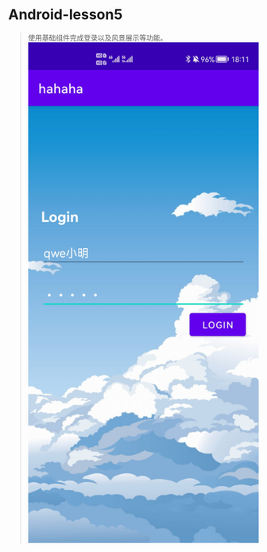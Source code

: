 # Android-lesson5
>使用基础组件完成登录以及风景展示等功能。
![Screenshot_20220320_181130_com.example.app1](https://github.com/ML1226LWH/Android-lesson5/blob/master/%E5%B1%8F%E5%B9%95%E6%88%AA%E5%9B%BE/Screenshot_20220320_181130_com.example.app1.jpg)
